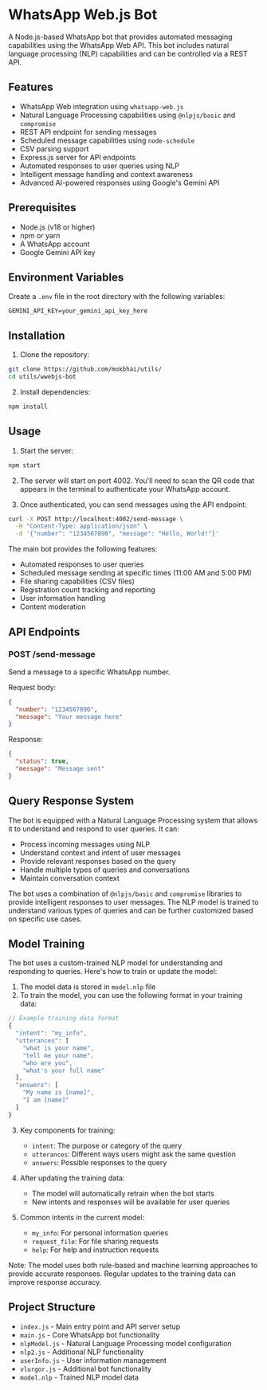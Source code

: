 # WhatsApp Web.js Bot

A Node.js-based WhatsApp bot that provides automated messaging capabilities using the WhatsApp Web API. This bot includes natural language processing (NLP) capabilities and can be controlled via a REST API.

## Features

- WhatsApp Web integration using `whatsapp-web.js`
- Natural Language Processing capabilities using `@nlpjs/basic` and `compromise`
- REST API endpoint for sending messages
- Scheduled message capabilities using `node-schedule`
- CSV parsing support
- Express.js server for API endpoints
- Automated responses to user queries using NLP
- Intelligent message handling and context awareness
- Advanced AI-powered responses using Google's Gemini API

## Prerequisites

- Node.js (v18 or higher)
- npm or yarn
- A WhatsApp account
- Google Gemini API key

## Environment Variables

Create a `.env` file in the root directory with the following variables:

```env
GEMINI_API_KEY=your_gemini_api_key_here
```

## Installation

1. Clone the repository:

```bash
git clone https://github.com/mokbhai/utils/
cd utils/wwebjs-bot
```

2. Install dependencies:

```bash
npm install
```

## Usage

1. Start the server:

```bash
npm start
```

2. The server will start on port 4002. You'll need to scan the QR code that appears in the terminal to authenticate your WhatsApp account.

3. Once authenticated, you can send messages using the API endpoint:

```bash
curl -X POST http://localhost:4002/send-message \
  -H "Content-Type: application/json" \
  -d '{"number": "1234567890", "message": "Hello, World!"}'
```

The main bot provides the following features:

- Automated responses to user queries
- Scheduled message sending at specific times (11:00 AM and 5:00 PM)
- File sharing capabilities (CSV files)
- Registration count tracking and reporting
- User information handling
- Content moderation

## API Endpoints

### POST /send-message

Send a message to a specific WhatsApp number.

Request body:

```json
{
  "number": "1234567890",
  "message": "Your message here"
}
```

Response:

```json
{
  "status": true,
  "message": "Message sent"
}
```

## Query Response System

The bot is equipped with a Natural Language Processing system that allows it to understand and respond to user queries. It can:

- Process incoming messages using NLP
- Understand context and intent of user messages
- Provide relevant responses based on the query
- Handle multiple types of queries and conversations
- Maintain conversation context

The bot uses a combination of `@nlpjs/basic` and `compromise` libraries to provide intelligent responses to user messages. The NLP model is trained to understand various types of queries and can be further customized based on specific use cases.

## Model Training

The bot uses a custom-trained NLP model for understanding and responding to queries. Here's how to train or update the model:

1. The model data is stored in `model.nlp` file
2. To train the model, you can use the following format in your training data:

```javascript
// Example training data format
{
  "intent": "my_info",
  "utterances": [
    "what is your name",
    "tell me your name",
    "who are you",
    "what's your full name"
  ],
  "answers": [
    "My name is [name]",
    "I am [name]"
  ]
}
```

3. Key components for training:

   - `intent`: The purpose or category of the query
   - `utterances`: Different ways users might ask the same question
   - `answers`: Possible responses to the query

4. After updating the training data:

   - The model will automatically retrain when the bot starts
   - New intents and responses will be available for user queries

5. Common intents in the current model:
   - `my_info`: For personal information queries
   - `request_file`: For file sharing requests
   - `help`: For help and instruction requests

Note: The model uses both rule-based and machine learning approaches to provide accurate responses. Regular updates to the training data can improve response accuracy.

## Project Structure

- `index.js` - Main entry point and API server setup
- `main.js` - Core WhatsApp bot functionality
- `nlpModel.js` - Natural Language Processing model configuration
- `nlp2.js` - Additional NLP functionality
- `userInfo.js` - User information management
- `vlurgor.js` - Additional bot functionality
- `model.nlp` - Trained NLP model data
